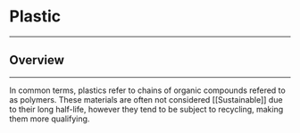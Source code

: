 # Plastic
---
## Overview
---
In common terms, plastics refer to chains of organic compounds refered to as polymers. These materials are often not considered [[Sustainable]] due to their long half-life, however they tend to be subject to recycling, making them more qualifying.